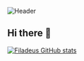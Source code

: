 <!--[![Header](![image](![stacked-waves-haikei](https://github.com/user-attachments/assets/17460d77-b2bd-449b-a11f-c30262bf0ae7)))](https://github.com/Filadeus)-->
![Header](https://github.com/user-attachments/assets/17460d77-b2bd-449b-a11f-c30262bf0ae7)

## Hi there 👋

[![Filadeus GitHub stats](https://github-readme-stats.vercel.app/api?username=Filadeus)](https://github.com/anuraghazra/github-readme-stats)
<!--
**Filadeus/Filadeus** is a ✨ _special_ ✨ repository because its `README.md` (this file) appears on your GitHub profile.

Here are some ideas to get you started:

- 🔭 I’m currently working on ...
- 🌱 I’m currently learning ...
- 👯 I’m looking to collaborate on ...
- 🤔 I’m looking for help with ...
- 💬 Ask me about ...
- 📫 How to reach me: ...
- 😄 Pronouns: ...
- ⚡ Fun fact: ...
-->
